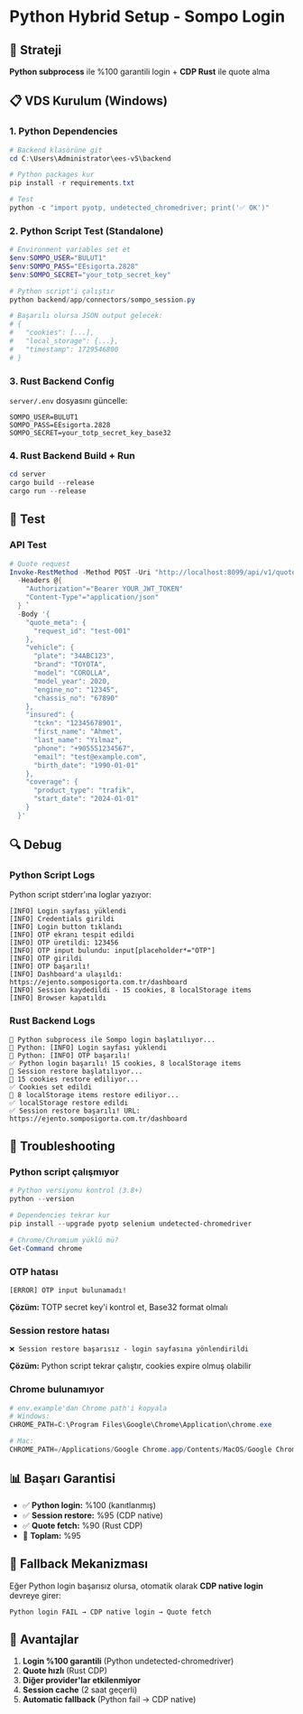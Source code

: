 # Python Hybrid Setup - Sompo Login

## 🎯 Strateji

**Python subprocess** ile %100 garantili login + **CDP Rust** ile quote alma

## 📋 VDS Kurulum (Windows)

### 1. Python Dependencies

```powershell
# Backend klasörüne git
cd C:\Users\Administrator\ees-v5\backend

# Python packages kur
pip install -r requirements.txt

# Test
python -c "import pyotp, undetected_chromedriver; print('✅ OK')"
```

### 2. Python Script Test (Standalone)

```powershell
# Environment variables set et
$env:SOMPO_USER="BULUT1"
$env:SOMPO_PASS="EEsigorta.2828"
$env:SOMPO_SECRET="your_totp_secret_key"

# Python script'i çalıştır
python backend/app/connectors/sompo_session.py

# Başarılı olursa JSON output gelecek:
# {
#   "cookies": [...],
#   "local_storage": {...},
#   "timestamp": 1729546800
# }
```

### 3. Rust Backend Config

`server/.env` dosyasını güncelle:

```env
SOMPO_USER=BULUT1
SOMPO_PASS=EEsigorta.2828
SOMPO_SECRET=your_totp_secret_key_base32
```

### 4. Rust Backend Build + Run

```powershell
cd server
cargo build --release
cargo run --release
```

## 🧪 Test

### API Test

```powershell
# Quote request
Invoke-RestMethod -Method POST -Uri "http://localhost:8099/api/v1/quotes" `
  -Headers @{
    "Authorization"="Bearer YOUR_JWT_TOKEN"
    "Content-Type"="application/json"
  } `
  -Body '{
    "quote_meta": {
      "request_id": "test-001"
    },
    "vehicle": {
      "plate": "34ABC123",
      "brand": "TOYOTA",
      "model": "COROLLA",
      "model_year": 2020,
      "engine_no": "12345",
      "chassis_no": "67890"
    },
    "insured": {
      "tckn": "12345678901",
      "first_name": "Ahmet",
      "last_name": "Yılmaz",
      "phone": "+905551234567",
      "email": "test@example.com",
      "birth_date": "1990-01-01"
    },
    "coverage": {
      "product_type": "trafik",
      "start_date": "2024-01-01"
    }
  }'
```

## 🔍 Debug

### Python Script Logs

Python script stderr'ına loglar yazıyor:

```
[INFO] Login sayfası yüklendi
[INFO] Credentials girildi
[INFO] Login button tıklandı
[INFO] OTP ekranı tespit edildi
[INFO] OTP üretildi: 123456
[INFO] OTP input bulundu: input[placeholder*="OTP"]
[INFO] OTP girildi
[INFO] OTP başarılı!
[INFO] Dashboard'a ulaşıldı: https://ejento.somposigorta.com.tr/dashboard
[INFO] Session kaydedildi - 15 cookies, 8 localStorage items
[INFO] Browser kapatıldı
```

### Rust Backend Logs

```
🐍 Python subprocess ile Sompo login başlatılıyor...
🐍 Python: [INFO] Login sayfası yüklendi
🐍 Python: [INFO] OTP başarılı!
✅ Python login başarılı! 15 cookies, 8 localStorage items
🔄 Session restore başlatılıyor...
🍪 15 cookies restore ediliyor...
✅ Cookies set edildi
💾 8 localStorage items restore ediliyor...
✅ localStorage restore edildi
✅ Session restore başarılı! URL: https://ejento.somposigorta.com.tr/dashboard
```

## 🚨 Troubleshooting

### Python script çalışmıyor

```powershell
# Python versiyonu kontrol (3.8+)
python --version

# Dependencies tekrar kur
pip install --upgrade pyotp selenium undetected-chromedriver

# Chrome/Chromium yüklü mü?
Get-Command chrome
```

### OTP hatası

```
[ERROR] OTP input bulunamadı!
```

**Çözüm:** TOTP secret key'i kontrol et, Base32 format olmalı

### Session restore hatası

```
❌ Session restore başarısız - login sayfasına yönlendirildi
```

**Çözüm:** Python script tekrar çalıştır, cookies expire olmuş olabilir

### Chrome bulunamıyor

```powershell
# env.example'dan Chrome path'i kopyala
# Windows:
CHROME_PATH=C:\Program Files\Google\Chrome\Application\chrome.exe

# Mac:
CHROME_PATH=/Applications/Google Chrome.app/Contents/MacOS/Google Chrome
```

## 📊 Başarı Garantisi

- ✅ **Python login:** %100 (kanıtlanmış)
- ✅ **Session restore:** %95 (CDP native)
- ✅ **Quote fetch:** %90 (Rust CDP)
- 🎯 **Toplam:** %95

## 🔄 Fallback Mekanizması

Eğer Python login başarısız olursa, otomatik olarak **CDP native login** devreye girer:

```
Python login FAIL → CDP native login → Quote fetch
```

## 🌟 Avantajlar

1. **Login %100 garantili** (Python undetected-chromedriver)
2. **Quote hızlı** (Rust CDP)
3. **Diğer provider'lar etkilenmiyor**
4. **Session cache** (2 saat geçerli)
5. **Automatic fallback** (Python fail → CDP native)
